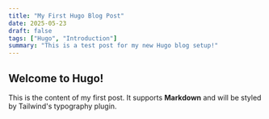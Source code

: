 ```yaml
---
title: "My First Hugo Blog Post"
date: 2025-05-23
draft: false
tags: ["Hugo", "Introduction"]
summary: "This is a test post for my new Hugo blog setup!"
---
```


## Welcome to Hugo!

This is the content of my first post. It supports **Markdown** and will be styled by Tailwind's typography plugin.
